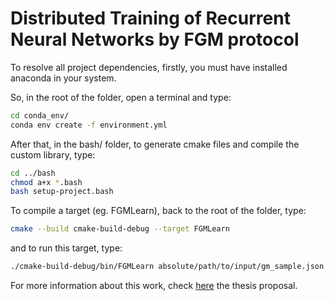 # Distributed Training of Recurrent Neural Networks by FGM protocol #

To resolve all project dependencies, firstly, you must have installed anaconda in your system. 

So, in the root of the folder, open a terminal and type:

```bash
cd conda_env/
conda env create -f environment.yml
```

After that, in the bash/ folder, to generate cmake files and compile the custom library, type:

```bash
cd ../bash
chmod a+x *.bash
bash setup-project.bash
```

To compile a target (eg. FGMLearn), back to the root of the folder, type:

```bash
cmake --build cmake-build-debug --target FGMLearn
```

and to run this target, type:

```bash
./cmake-build-debug/bin/FGMLearn absolute/path/to/input/gm_sample.json
```

For more information about this work, check [here](latex/proposal/proposal.pdf) the thesis proposal.
